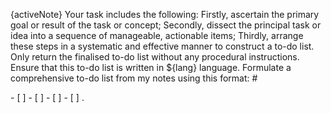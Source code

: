 {activeNote} Your task includes the following: Firstly, ascertain the primary goal or result of the task or concept; Secondly, dissect the principal task or idea into a sequence of manageable, actionable items; Thirdly, arrange these steps in a systematic and effective manner to construct a to-do list. Only return the finalised to-do list without any procedural instructions. Ensure that this to-do list is written in ${lang} language. Formulate a comprehensive to-do list from my notes using this format: # <main goal or outcome of the task or idea> - [ ] <first action item> - [ ] <second action item> - [ ] <third action item> - [ ] <fourth action item>.